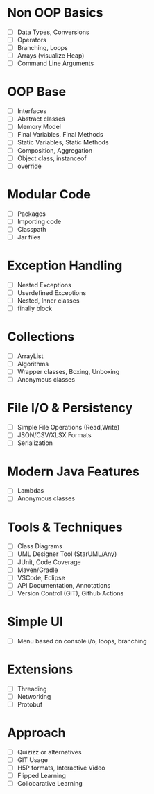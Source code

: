 # Non OOP Basics
- [ ] Data Types, Conversions
- [ ] Operators
- [ ] Branching, Loops
- [ ] Arrays (visualize Heap)
- [ ] Command Line Arguments
# OOP Base
- [ ] Interfaces
- [ ] Abstract classes
- [ ] Memory Model
- [ ] Final Variables, Final Methods
- [ ] Static Variables, Static Methods
- [ ] Composition, Aggregation
- [ ] Object class, instanceof
- [ ] override

# Modular Code
- [ ] Packages 
- [ ] Importing code
- [ ] Classpath
- [ ] Jar files

# Exception Handling
- [ ] Nested Exceptions 
- [ ] Userdefined Exceptions
- [ ] Nested, Inner classes
- [ ] finally block

# Collections
- [ ] ArrayList
- [ ] Algorithms
- [ ] Wrapper classes, Boxing, Unboxing
- [ ] Anonymous classes

# File I/O & Persistency
- [ ] Simple File Operations (Read,Write)
- [ ] JSON/CSV/XLSX Formats
- [ ] Serialization

# Modern Java Features
- [ ] Lambdas
- [ ] Anonymous classes

# Tools & Techniques
- [ ] Class Diagrams
- [ ] UML Designer Tool (StarUML/Any)
- [ ] JUnit, Code Coverage
- [ ] Maven/Gradle
- [ ] VSCode, Eclipse
- [ ] API Documentation, Annotations
- [ ] Version Control (GIT), Github Actions

# Simple UI
- [ ] Menu based on console i/o, loops, branching

# Extensions
- [ ] Threading
- [ ] Networking
- [ ] Protobuf

# Approach
- [ ] Quizizz or alternatives
- [ ] GIT Usage
- [ ] H5P formats, Interactive Video
- [ ] Flipped Learning
- [ ] Collobarative Learning